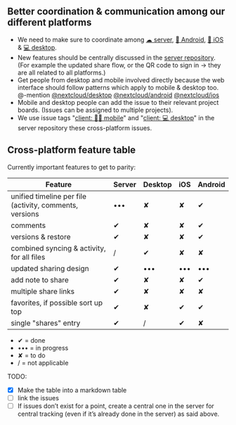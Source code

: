 ## Better coordination & communication among our different platforms
- We need to make sure to coordinate among [☁ server](https://github.com/nextcloud/server/), [🤖 Android](https://github.com/nextcloud/android/), [🍏 iOS](https://github.com/nextcloud/ios/) & [💻 desktop](https://github.com/nextcloud/desktop/).
- New features should be centrally discussed in the [server repository](https://github.com/nextcloud/server/). (For example the updated share flow, or the QR code to sign in → they are all related to all platforms.)
- Get people from desktop and mobile involved directly because the web interface should follow patterns which apply to mobile & desktop too. @-mention [@nextcloud/desktop](https://github.com/orgs/nextcloud/teams/desktop/members) [@nextcloud/android](https://github.com/orgs/nextcloud/teams/android/members) [@nextcloud/ios](https://github.com/orgs/nextcloud/teams/ios/members)
- Mobile and desktop people can add the issue to their relevant project boards. (Issues can be assigned to multiple projects).
- We use issue tags "[client: 🤖🍏 mobile](https://github.com/nextcloud/server/labels/client%3A%20%F0%9F%A4%96%F0%9F%8D%8F%20mobile)" and "[client: 💻 desktop](https://github.com/nextcloud/server/labels/client%3A%20%F0%9F%92%BB%20desktop)" in the server repository these cross-platform issues.

## Cross-platform feature table
Currently important features to get to parity:

|Feature|Server|Desktop|iOS|Android|
|---|---|---|---|---|
|unified timeline per file (activity, comments, versions|•••|✘|✘|✔|
|comments|✔|✘|✘|✔|
|versions & restore|✔|✘|✘|✔|
|combined syncing & activity, for all files|/|✔|✘|✘|
|updated sharing design|✔|•••|•••|•••|
|add note to share|✔|✘|✘|✔|
|multiple share links|✔|✘|✘|✘|
|favorites, if possible sort up top|✔|✘|✔|✔|
|single "shares" entry|✔|/|✔|✘|

- ✔ = done
- ••• = in progress
- ✘ = to do
- / = not applicable

TODO:
- [x] Make the table into a markdown table
- [ ] link the issues
- [ ] If issues don’t exist for a point, create a central one in the server for central tracking (even if it’s already done in the server) as said above.